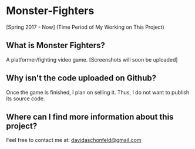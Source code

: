 # Monster-Fighters
[Spring 2017 - Now] (Time Period of My Working on This Project)

## What is Monster Fighters?
A platformer/fighting video game.
[Screenshots will soon be uploaded]

## Why isn't the code uploaded on Github?
Once the game is finished, I plan on selling it. Thus, I do not want to publish its source code.

## Where can I find more information about this project?
Feel free to contact me at: davidaschonfeld@gmail.com
